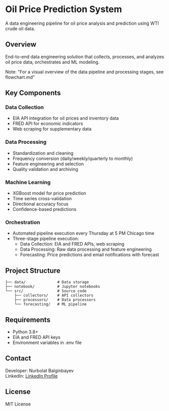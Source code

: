 # Oil Price Prediction System
A data engineering pipeline for oil price analysis and prediction using WTI crude oil data.

## Overview
End-to-end data engineering solution that collects, processes, and analyzes oil price data, orchestrates and ML modeling.

Note: "For a visual overview of the data pipeline and processing stages, see flowchart.md"

## Key Components

### Data Collection
- EIA API integration for oil prices and inventory data
- FRED API for economic indicators
- Web scraping for supplementary data

### Data Processing
- Standardization and cleaning
- Frequency conversion (daily/weekly/quarterly to monthly)
- Feature engineering and selection
- Quality validation and archiving

### Machine Learning
- XGBoost model for price prediction
- Time series cross-validation
- Directional accuracy focus
- Confidence-based predictions

### Orchestration
- Automated pipeline execution every Thursday at 5 PM Chicago time
- Three-stage pipeline execution:
    - Data Collection: EIA and FRED APIs, web scraping
    - Data Processing: Raw data processing and feature engineering
    - Forecasting: Price predictions and email notifications with forecast

## Project Structure
```
├── data/              # Data storage
├── notebook/          # Jupyter notebooks
└── src/               # Source code
    ├── collectors/    # API collectors
    ├── processors/    # Data processors
    └── forecasting/   # ML pipeline

```

## Requirements
- Python 3.8+
- EIA and FRED API keys
- Environment variables in .env file

## Contact
Developer: Nurbolat Balginbayev  
LinkedIn: [LinkedIn Profile](https://linkedin.com/in/nurbabalgin)

## License
MIT License